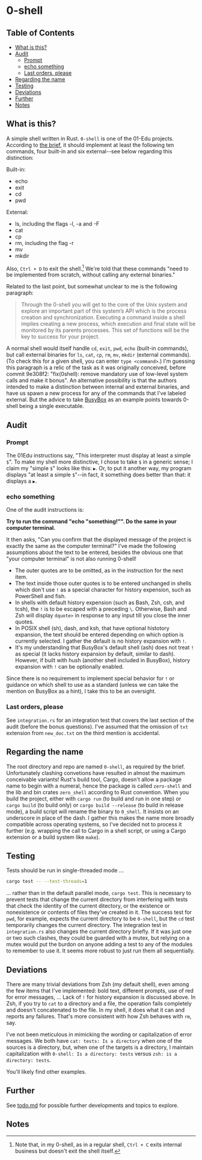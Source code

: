 # 0-shell

## Table of Contents

- [What is this?](#what-is-this?)
- [Audit](#audit)
  - [Prompt](#prompt)
  - [echo something](#echo-something)
  - [Last orders, please](#last-orders-please)
- [Regarding the name](#regarding-the-name)
- [Testing](#testing)
- [Deviations](#deviations)
- [Further](#further)
- [Notes](#notes)

## What is this?

A simple shell written in Rust. `0-shell` is one of the 01-Edu projects. According to [the brief](https://github.com/01-edu/public/tree/master/subjects/0-shell), it should implement at least the following ten commands, four built-in and six external--see below regarding this distinction:

Built-in:

- echo
- exit
- cd
- pwd

External:

- ls, including the flags -l, -a and -F
- cat
- cp
- rm, including the flag -r
- mv
- mkdir

Also, `Ctrl + D` to exit the shell.[^1] We're told that these commands "need to be implemented from scratch, without calling any external binaries."

Related to the last point, but somewhat unclear to me is the following paragraph:

> Through the 0-shell you will get to the core of the Unix system and explore an important part of this system’s API which is the process creation and synchronization. Executing a command inside a shell implies creating a new process, which execution and final state will be monitored by its parents processes. This set of functions will be the key to success for your project.

A normal shell would itself handle `cd`, `exit`, `pwd`, `echo` (built-in commands), but call external binaries for `ls`, `cat`, `cp`, `rm`, `mv`, `mkdir` (external commands). (To check this for a given shell, you can enter `type <command>`.) I'm guessing this paragraph is a relic of the task as it was originally conceived, before commit 9e308f2: "fix(0shell): remove mandatory use of low-level system calls and make it bonus". An alternative possibility is that the authors intended to make a distinction between internal and external binaries, and have us spawn a new process for any of the commands that I've labeled external. But the advice to take [BusyBox](https://en.wikipedia.org/wiki/BusyBox) as an example points towards 0-shell being a single executable.

## Audit

### Prompt

The 01Edu instructions say, "This interpreter must display at least a simple `$`". To make my shell more distinctive, I chose to take `$` in a generic sense; I claim my "simple `$`" looks like this: `▶`. Or, to put it another way, my program displays "at least a simple `$`"--in fact, it something does better than that: it displays a `▶`.

### echo something

One of the audit instructions is:

**Try to run the command "echo "something!"". Do the same in your computer terminal.**

It then asks, "Can you confirm that the displayed message of the project is exactly the same as the computer terminal?" I've made the following assumptions about the text to be entered, besides the obvious one that "your computer terminal" is not also running 0-shell!

- The outer quotes are to be omitted, as in the instruction for the next item.
- The text inside those outer quotes is to be entered unchanged in shells which don't use `!` as a special character for history expension, such as PowerShell and fish.
- In shells with default history expension (such as Bash, Zsh, csh, and tcsh), the `!` is to be escaped with a preceding `\`. Otherwise, Bash and Zsh will display `dquote>` in response to any input till you close the inner quotes.
- In POSIX shell (sh), dash, and ksh, that have optional histotory expansion, the text should be entered depending on which option is currently selected. I gather the default is no history expansion with `!`.
- It's my understanding that BusyBox's default shell (ash) does not treat `!` as special (it lacks history expansion by default, similar to dash). However, if built with hush (another shell included in BusyBox), history expansion with `!` can be optionally enabled.

Since there is no requirement to implement special behavior for `!` or guidance on which shell to use as a standard (unless we can take the mention on BusyBox as a hint), I take this to be an oversight.

### Last orders, please

See `integration.rs` for an integration test that covers the last section of the audit (before the bonus questions). I've assumed that the omission of `txt` extension from `new_doc.txt` on the third mention is accidental.

## Regarding the name

The root directory and repo are named `0-shell`, as required by the brief. Unfortunately clashing convetions have resulted in almost the maximum conceivable variants! Rust's build tool, Cargo, doesn't allow a package name to begin with a numeral, hence the package is called `zero-shell` and the lib and bin crates `zero_shell` according to Rust convention. When you build the project, either with `cargo run` (to build and run in one step) or `cargo build` (to build only) or `cargo build --release` (to build in release mode), a build script will rename the binary to `0_shell`. It insists on an underscore in place of the dash. I gather this makes the name more broadly compatible across operating systems, so I've decided not to process it further (e.g. wrapping the call to Cargo in a shell script, or using a Cargo extension or a build system like `make`).

## Testing

Tests should be run in single-threaded mode ...

```zsh
cargo test -- --test-threads=1
```

... rather than in the default parallel mode, `cargo test`. This is necessary to prevent tests that change the current directory from interfering with tests that check the identity of the current ditectory, or the existence or nonexistence or contents of files they've created in it. The success test for `pwd`, for example, expects the current directory to be `0-shell`, but the `cd` test temporarily changes the current directory. The integration test in `integration.rs` also changes the current directory briefly. If it was just one or two such clashes, they could be guarded with a mutex, but relying on a mutex would put the burdon on anyone adding a test to any of the modules to remember to use it. It seems more robust to just run them all sequentially.

## Deviations

There are many trivial deviations from Zsh (my default shell), even among the few items that I've implemented: bold text, different prompts, use of red for error messages, ... Lack of `!` for history expansion is discussed above. In Zsh, if you try to `cat` to a directory and a file, the operation fails completely and doesn't concatenated to the file. In my shell, it does what it can and reports any failures. That's more consistent with how Zsh behaves with `rm`, say.

I've not been meticulous in mimicking the wording or capitalization of error messages. We both have `cat: tests: Is a directory` when one of the sources is a directory, but, when one of the targets is a directory, I maintain capitalization with `0-shell: Is a directory: tests` versus `zsh: is a directory: tests`.

You'll likely find other examples.

## Further

See [todo.md](todo.md) for possible further developments and topics to explore.

## Notes

[^1]: Note that, in my 0-shell, as in a regular shell, `Ctrl + C` exits internal business but doesn't exit the shell itself.
